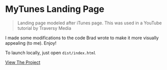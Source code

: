# MyTunes Landing Page

> Landing page modeled after iTunes page. This was used in a YouTube tutorial by Traversy Media

I made some modifications to the code Brad wrote to make it more visually appealing (to me). Enjoy!

To launch locally, just open `dist/index.html`

[View The Project](https://kazuuchikata.github.io/mytunes_landing/)
